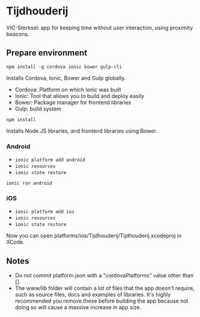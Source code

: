 # Tijdhouderij
VIC-Sterksel: app for keeping time without user interaction, using proximity beacons.

## Prepare environment
`npm install -g cordova ionic bower gulp-cli`

Installs Cordova, Ionic, Bower and Gulp globally.

- Cordova: Platform on which Ionic was built
- Ionic: Tool that allows you to build and deploy easily
- Bower: Package manager for frontend libraries
- Gulp: build system

`npm install`

Installs Node.JS libraries, and frontend libraries using Bower.

### Android
- `ionic platform add android`
- `ionic resources`
- `ionic state restore`

`ionic run android`

### iOS
- `ionic platform add ios`
- `ionic resources`
- `ionic state restore`

Now you can open platforms/ios/Tijdhouderij/Tijdhouderij.xcodeproj in XCode.

## Notes
- Do not commit platform.json with a "cordovaPlatforms" value other than [].
- The www/lib folder will contain a lot of files that the app doesn't require, such as source files, docs and examples of libraries. It's highly recommended you remove these before building the app because not doing so will cause a massive increase in app size.